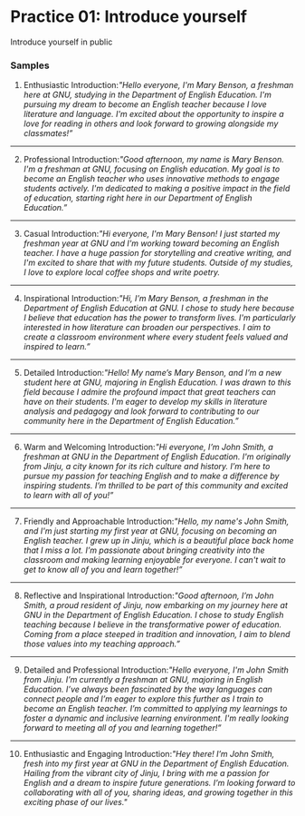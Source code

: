 # Practice 01: Introduce yourself

Introduce yourself in public

### Samples

1. Enthusiastic Introduction:_"Hello everyone, I'm Mary Benson, a freshman here at GNU, studying in the Department of English Education. I'm pursuing my dream to become an English teacher because I love literature and language. I'm excited about the opportunity to inspire a love for reading in others and look forward to growing alongside my classmates!”_
---
2. Professional Introduction:_"Good afternoon, my name is Mary Benson. I'm a freshman at GNU, focusing on English education. My goal is to become an English teacher who uses innovative methods to engage students actively. I'm dedicated to making a positive impact in the field of education, starting right here in our Department of English Education.”_
---
3. Casual Introduction:_"Hi everyone, I'm Mary Benson! I just started my freshman year at GNU and I'm working toward becoming an English teacher. I have a huge passion for storytelling and creative writing, and I'm excited to share that with my future students. Outside of my studies, I love to explore local coffee shops and write poetry._
---
4. Inspirational Introduction:_"Hi, I’m Mary Benson, a freshman in the Department of English Education at GNU. I chose to study here because I believe that education has the power to transform lives. I'm particularly interested in how literature can broaden our perspectives. I aim to create a classroom environment where every student feels valued and inspired to learn.”_
---
5. Detailed Introduction:_"Hello! My name’s Mary Benson, and I’m a new student here at GNU, majoring in English Education. I was drawn to this field because I admire the profound impact that great teachers can have on their students. I'm eager to develop my skills in literature analysis and pedagogy and look forward to contributing to our community here in the Department of English Education.”_
---
6. Warm and Welcoming Introduction:_"Hi everyone, I’m John Smith, a freshman at GNU in the Department of English Education. I'm originally from Jinju, a city known for its rich culture and history. I’m here to pursue my passion for teaching English and to make a difference by inspiring students. I’m thrilled to be part of this community and excited to learn with all of you!”_
---
7. Friendly and Approachable Introduction:_"Hello, my name's John Smith, and I'm just starting my first year at GNU, focusing on becoming an English teacher. I grew up in Jinju, which is a beautiful place back home that I miss a lot. I’m passionate about bringing creativity into the classroom and making learning enjoyable for everyone. I can't wait to get to know all of you and learn together!”_
---
8. Reflective and Inspirational Introduction:_"Good afternoon, I’m John Smith, a proud resident of Jinju, now embarking on my journey here at GNU in the Department of English Education. I chose to study English teaching because I believe in the transformative power of education. Coming from a place steeped in tradition and innovation, I aim to blend those values into my teaching approach.”_
---
9. Detailed and Professional Introduction:_"Hello everyone, I'm John Smith from Jinju. I’m currently a freshman at GNU, majoring in English Education. I’ve always been fascinated by the way languages can connect people and I’m eager to explore this further as I train to become an English teacher. I’m committed to applying my learnings to foster a dynamic and inclusive learning environment. I'm really looking forward to meeting all of you and learning together!”_
---
10. Enthusiastic and Engaging Introduction:_"Hey there! I’m John Smith, fresh into my first year at GNU in the Department of English Education. Hailing from the vibrant city of Jinju, I bring with me a passion for English and a dream to inspire future generations. I’m looking forward to collaborating with all of you, sharing ideas, and growing together in this exciting phase of our lives."_

